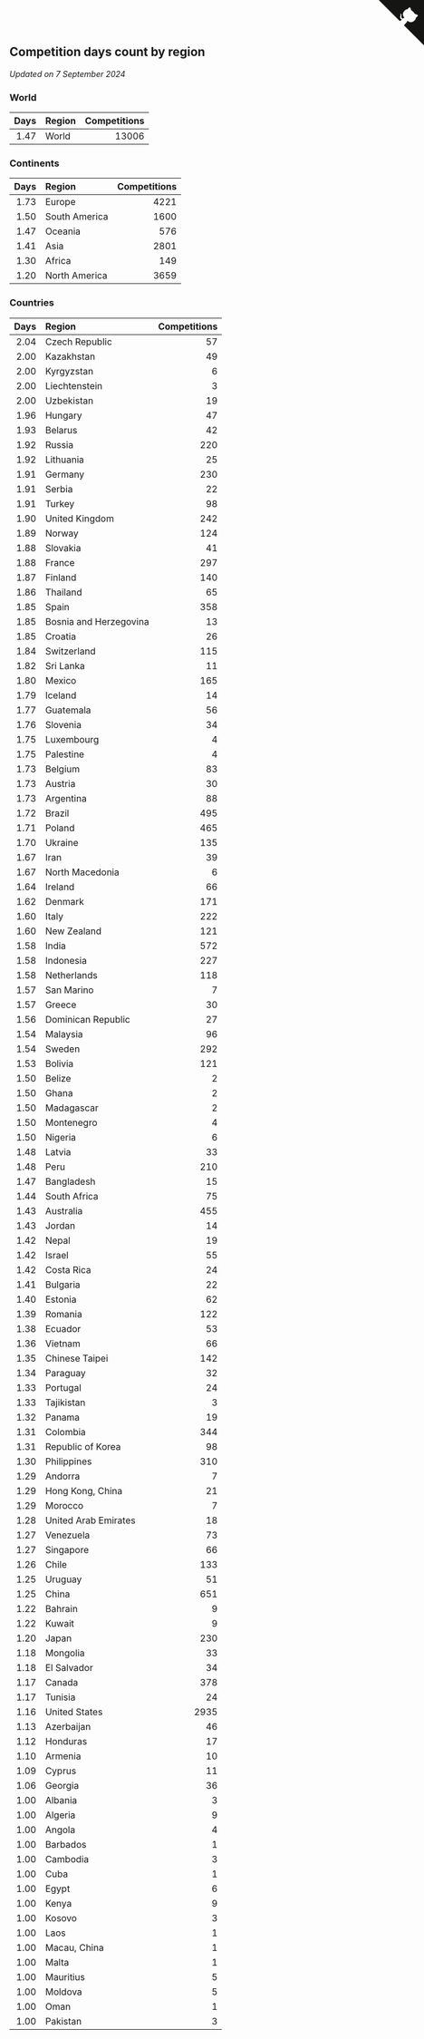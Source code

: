 ## Competition days count by region

*Updated on  7 September 2024*


### World

| Days | Region | Competitions |
| ---: | :--- | ---: |
| 1.47 | World | 13006 |

### Continents

| Days | Region | Competitions |
| ---: | :--- | ---: |
| 1.73 | Europe | 4221 |
| 1.50 | South America | 1600 |
| 1.47 | Oceania | 576 |
| 1.41 | Asia | 2801 |
| 1.30 | Africa | 149 |
| 1.20 | North America | 3659 |

### Countries

| Days | Region | Competitions |
| ---: | :--- | ---: |
| 2.04 | Czech Republic | 57 |
| 2.00 | Kazakhstan | 49 |
| 2.00 | Kyrgyzstan | 6 |
| 2.00 | Liechtenstein | 3 |
| 2.00 | Uzbekistan | 19 |
| 1.96 | Hungary | 47 |
| 1.93 | Belarus | 42 |
| 1.92 | Russia | 220 |
| 1.92 | Lithuania | 25 |
| 1.91 | Germany | 230 |
| 1.91 | Serbia | 22 |
| 1.91 | Turkey | 98 |
| 1.90 | United Kingdom | 242 |
| 1.89 | Norway | 124 |
| 1.88 | Slovakia | 41 |
| 1.88 | France | 297 |
| 1.87 | Finland | 140 |
| 1.86 | Thailand | 65 |
| 1.85 | Spain | 358 |
| 1.85 | Bosnia and Herzegovina | 13 |
| 1.85 | Croatia | 26 |
| 1.84 | Switzerland | 115 |
| 1.82 | Sri Lanka | 11 |
| 1.80 | Mexico | 165 |
| 1.79 | Iceland | 14 |
| 1.77 | Guatemala | 56 |
| 1.76 | Slovenia | 34 |
| 1.75 | Luxembourg | 4 |
| 1.75 | Palestine | 4 |
| 1.73 | Belgium | 83 |
| 1.73 | Austria | 30 |
| 1.73 | Argentina | 88 |
| 1.72 | Brazil | 495 |
| 1.71 | Poland | 465 |
| 1.70 | Ukraine | 135 |
| 1.67 | Iran | 39 |
| 1.67 | North Macedonia | 6 |
| 1.64 | Ireland | 66 |
| 1.62 | Denmark | 171 |
| 1.60 | Italy | 222 |
| 1.60 | New Zealand | 121 |
| 1.58 | India | 572 |
| 1.58 | Indonesia | 227 |
| 1.58 | Netherlands | 118 |
| 1.57 | San Marino | 7 |
| 1.57 | Greece | 30 |
| 1.56 | Dominican Republic | 27 |
| 1.54 | Malaysia | 96 |
| 1.54 | Sweden | 292 |
| 1.53 | Bolivia | 121 |
| 1.50 | Belize | 2 |
| 1.50 | Ghana | 2 |
| 1.50 | Madagascar | 2 |
| 1.50 | Montenegro | 4 |
| 1.50 | Nigeria | 6 |
| 1.48 | Latvia | 33 |
| 1.48 | Peru | 210 |
| 1.47 | Bangladesh | 15 |
| 1.44 | South Africa | 75 |
| 1.43 | Australia | 455 |
| 1.43 | Jordan | 14 |
| 1.42 | Nepal | 19 |
| 1.42 | Israel | 55 |
| 1.42 | Costa Rica | 24 |
| 1.41 | Bulgaria | 22 |
| 1.40 | Estonia | 62 |
| 1.39 | Romania | 122 |
| 1.38 | Ecuador | 53 |
| 1.36 | Vietnam | 66 |
| 1.35 | Chinese Taipei | 142 |
| 1.34 | Paraguay | 32 |
| 1.33 | Portugal | 24 |
| 1.33 | Tajikistan | 3 |
| 1.32 | Panama | 19 |
| 1.31 | Colombia | 344 |
| 1.31 | Republic of Korea | 98 |
| 1.30 | Philippines | 310 |
| 1.29 | Andorra | 7 |
| 1.29 | Hong Kong, China | 21 |
| 1.29 | Morocco | 7 |
| 1.28 | United Arab Emirates | 18 |
| 1.27 | Venezuela | 73 |
| 1.27 | Singapore | 66 |
| 1.26 | Chile | 133 |
| 1.25 | Uruguay | 51 |
| 1.25 | China | 651 |
| 1.22 | Bahrain | 9 |
| 1.22 | Kuwait | 9 |
| 1.20 | Japan | 230 |
| 1.18 | Mongolia | 33 |
| 1.18 | El Salvador | 34 |
| 1.17 | Canada | 378 |
| 1.17 | Tunisia | 24 |
| 1.16 | United States | 2935 |
| 1.13 | Azerbaijan | 46 |
| 1.12 | Honduras | 17 |
| 1.10 | Armenia | 10 |
| 1.09 | Cyprus | 11 |
| 1.06 | Georgia | 36 |
| 1.00 | Albania | 3 |
| 1.00 | Algeria | 9 |
| 1.00 | Angola | 4 |
| 1.00 | Barbados | 1 |
| 1.00 | Cambodia | 3 |
| 1.00 | Cuba | 1 |
| 1.00 | Egypt | 6 |
| 1.00 | Kenya | 9 |
| 1.00 | Kosovo | 3 |
| 1.00 | Laos | 1 |
| 1.00 | Macau, China | 1 |
| 1.00 | Malta | 1 |
| 1.00 | Mauritius | 5 |
| 1.00 | Moldova | 5 |
| 1.00 | Oman | 1 |
| 1.00 | Pakistan | 3 |


<a href="https://github.com/jonatanklosko/wca_statistics" class="github-corner" aria-label="View source on Github"><svg width="80" height="80" viewBox="0 0 250 250" style="fill:#151513; color:#fff; position: absolute; top: 0; border: 0; right: 0;" aria-hidden="true"><path d="M0,0 L115,115 L130,115 L142,142 L250,250 L250,0 Z"></path><path d="M128.3,109.0 C113.8,99.7 119.0,89.6 119.0,89.6 C122.0,82.7 120.5,78.6 120.5,78.6 C119.2,72.0 123.4,76.3 123.4,76.3 C127.3,80.9 125.5,87.3 125.5,87.3 C122.9,97.6 130.6,101.9 134.4,103.2" fill="currentColor" style="transform-origin: 130px 106px;" class="octo-arm"></path><path d="M115.0,115.0 C114.9,115.1 118.7,116.5 119.8,115.4 L133.7,101.6 C136.9,99.2 139.9,98.4 142.2,98.6 C133.8,88.0 127.5,74.4 143.8,58.0 C148.5,53.4 154.0,51.2 159.7,51.0 C160.3,49.4 163.2,43.6 171.4,40.1 C171.4,40.1 176.1,42.5 178.8,56.2 C183.1,58.6 187.2,61.8 190.9,65.4 C194.5,69.0 197.7,73.2 200.1,77.6 C213.8,80.2 216.3,84.9 216.3,84.9 C212.7,93.1 206.9,96.0 205.4,96.6 C205.1,102.4 203.0,107.8 198.3,112.5 C181.9,128.9 168.3,122.5 157.7,114.1 C157.9,116.9 156.7,120.9 152.7,124.9 L141.0,136.5 C139.8,137.7 141.6,141.9 141.8,141.8 Z" fill="currentColor" class="octo-body"></path></svg></a><style>.github-corner:hover .octo-arm{animation:octocat-wave 560ms ease-in-out}@keyframes octocat-wave{0%,100%{transform:rotate(0)}20%,60%{transform:rotate(-25deg)}40%,80%{transform:rotate(10deg)}}@media (max-width:500px){.github-corner:hover .octo-arm{animation:none}.github-corner .octo-arm{animation:octocat-wave 560ms ease-in-out}}</style>
